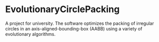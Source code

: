 # EvolutionaryCirclePacking

A project for university.
The software optimizes the packing of irregular circles in an axis-aligned-bounding-box (AABB) using a variety of evolutionary algorithms.
